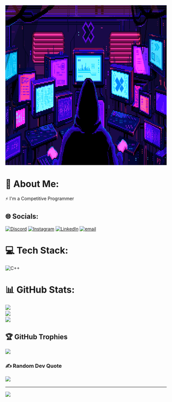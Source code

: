 <img src="Pixel Jeff_ Photo.gif" width="100%" height="500">

# 💫 About Me:
⚡ I'm a Competitive Programmer


## 🌐 Socials:
[![Discord](https://img.shields.io/badge/Discord-%237289DA.svg?logo=discord&logoColor=white)](https://discord.gg/Nasif#7824) [![Instagram](https://img.shields.io/badge/Instagram-%23E4405F.svg?logo=Instagram&logoColor=white)](https://instagram.com/xenaf_i) [![LinkedIn](https://img.shields.io/badge/LinkedIn-%230077B5.svg?logo=linkedin&logoColor=white)](https://linkedin.com/in/nasif-shahrier-nafi) [![email](https://img.shields.io/badge/Email-D14836?logo=gmail&logoColor=white)](mailto:nasifshahrierrifat@gmail.com) 

# 💻 Tech Stack:
![C++](https://img.shields.io/badge/c++-%2300599C.svg?style=for-the-badge&logo=c%2B%2B&logoColor=white)
# 📊 GitHub Stats:
![](https://github-readme-stats.vercel.app/api?username=nafi103&theme=dark&hide_border=false&include_all_commits=true&count_private=false)<br/>
![](https://nirzak-streak-stats.vercel.app/?user=nafi103&theme=dark&hide_border=false)<br/>
![](https://github-readme-stats.vercel.app/api/top-langs/?username=nafi103&theme=dark&hide_border=false&include_all_commits=true&count_private=false&layout=compact)

## 🏆 GitHub Trophies
![](https://github-profile-trophy.vercel.app/?username=nafi103&theme=radical&no-frame=false&no-bg=true&margin-w=4)

### ✍️ Random Dev Quote
![](https://quotes-github-readme.vercel.app/api?type=horizontal&theme=radical)

---
[![](https://visitcount.itsvg.in/api?id=nafi103&icon=0&color=0)](https://visitcount.itsvg.in)

<!-- Proudly created with GPRM ( https://gprm.itsvg.in ) -->
